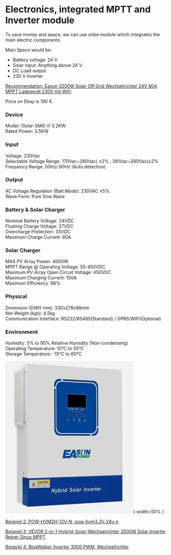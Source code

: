 # Electronics, integrated MPTT and Inverter module

To save money and space, we can use onbe module which integrates the main electric components.  

Main Specs would be: 

- Battery voltage: 24 V
- Solar input: Anything above 24 V
- DC Load output
- 230 V Inverter

[Recommendation: Easun 3200W Solar Off Grid Wechselrichter 24V 80A MPPT Ladegerät 230V mit WiFi](https://www.ebay.de/itm/286196447295?mkevt=1&mkcid=1&mkrid=707-53477-19255-0&campid=5338588705&toolid=20006&customid=CjwKCAiAt4C-BhBcEiwA8Kp0CY7qSkYTnKs8hwnxPVoziz6fxXOu01BF826M9p6ABOH81555SHJovxoCZ44QAvD_BwE|null|null&gclid=CjwKCAiAt4C-BhBcEiwA8Kp0CY7qSkYTnKs8hwnxPVoziz6fxXOu01BF826M9p6ABOH81555SHJovxoCZ44QAvD_BwE)  

Price on Ebay is 190 €.  

### Device  
Model: ISolar-SMG-II-3.2KW  
Rated Power: 3.5KW  

### Input  
Voltage: 230Vac  
Selectable Voltage Range: 170Vac~280Vac) ±2% ; (90Vac~280Vac)±2%  
Frequency Range: 50Hz/ 60Hz (Auto detection)  

### Output  
AC Voltage Regulation (Batt.Mode): 230VAC ±5%  
Wave Form: Pure Sine Wave  

### Battery & Solar Charger  
Nominal Battery Voltage: 24VDC  
Floating Charge Voltage: 27VDC  
Overcharge Protection: 33VDC  
Maximum Charge Current: 60A  

### Solar Charger  
MAX.PV Array Power: 4000W  
MPPT Range @ Operating Voltage: 55-450VDC  
Maximum PV Array Open Circuit Voltage: 450VDC  
Maximum Charging Current: 100A  
Maximum Efficiency: 98%  

### Physical
Dimension (D*W*H mm): 330x278x98mm  
Net Weight (kgs):  4.5kg  
Communication Interface: RS232/RS485(Standard) / GPRS/WIFI(Optional)  

### Environment
Humidity: 5% to 95% Relative Humidity (Non-condensing)  
Operating Temperature: 10°C to 55°C  
Storage Temperature: -15°C to 60°C  


![MPTT & Inverter integrated module](images/ISolar-SMG-II-32kW.png "MPTT & Inverter integrated module"){ width=50% }


[Beispiel 2: POW-HVM2H-12V-N, pow-hvm3.2h-24v-n](https://de.aliexpress.com/item/1005008217036025.html?src=google&pdp_npi=4%40dis!EUR!323.26!161.63!!!!!%40!12000044269007207!ppc!!!&src=google&albch=shopping&acnt=272-267-0231&isdl=y&slnk=&plac=&mtctp=&albbt=Google_7_shopping&aff_platform=google&aff_short_key=UneMJZVf&gclsrc=aw.ds&&albagn=888888&&ds_e_adid=&ds_e_matchtype=&ds_e_device=c&ds_e_network=x&ds_e_product_group_id=&ds_e_product_id=de1005008217036025&ds_e_product_merchant_id=5473333314&ds_e_product_country=DE&ds_e_product_language=de&ds_e_product_channel=online&ds_e_product_store_id=&ds_url_v=2&albcp=20542208798&albag=&isSmbAutoCall=false&needSmbHouyi=false&gad_source=1&gclid=CjwKCAiA5eC9BhAuEiwA3CKwQoh_xlgp-pmhDJQ5B36AQuPqHvyr91KkhfEKhgGABP36STVEV90RlxoCzhEQAvD_BwE)

[Beispiel 3: VEVOR 2-in-1-Hybrid-Solar-Wechselrichter 3500W Solar Inverter Reiner Sinus MPPT](https://www.vevor.de/off-grid-solar-wechselrichter-c_10764/vevor-2-in-1-hybrid-solar-wechselrichter-3500w-solar-inverter-7000va-reiner-sinus-mppt-lcd-display-3-lademodi-solarladung-netzladung-hybridladung-4-ausgangsmodi-utl-sol-sbu-sub--p_010705754540?adp=gmc&country=DE&utm_source=google&utm_medium=cpc&utm_id=20903645914&ad_group=158902580044&ad_id=686015976429&utm_term=&gad_source=1&gclid=CjwKCAiA5eC9BhAuEiwA3CKwQo3zZn7coxf38T4Z8qW2QICB_8DxdERUOrMVNBtydjUdAFzRG-e_xBoC_-gQAvD_BwE)

[Beispiel 4:  BlueWalker Inverter 3000 PWM, Wechselrichter](https://www.alternate.de/html/product/1858348?partner=goadwoPLA&campaignCode=STREICHP_OFFPAGE&adffus=8040a8d1&apla=&h_ext=0:0:21476453504:162755922177:pla-297276004016:&gad_source=1&gclid=CjwKCAiAt4C-BhBcEiwA8Kp0Cax__Lf3H16jmXBdhRIrSZY9g_tvs2sGKDZWMvJV_Iwwp_fQhiWC2xoCNd4QAvD_BwE)  
